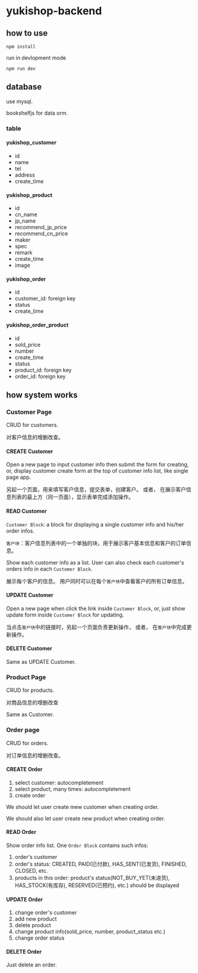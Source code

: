 # yukishop-backend

## how to use

```
npm install
```

run in devlopment mode
```
npm run dev
```
## database

use mysql.

bookshelfjs for data orm.

### table

#### yukishop_customer

- id
- name
- tel
- address
- create_time

#### yukishop_product

- id
- cn_name
- jp_name
- recommend_jp_price
- recommend_cn_price
- maker
- spec
- remark
- create_time
- image

#### yukishop_order

- id
- customer_id: foreign key
- status
- create_time

#### yukishop_order_product

- id
- sold_price
- number
- create_time
- status
- product_id: foreign key
- order_id: foreign key

## how system works

### Customer Page

CRUD for customers.

对客户信息的增删改查。

#### CREATE Customer

Open a new page to input customer info then submit the form for creating,
or,
display customer create form at the top of customer info list, like single page app.

另起一个页面，用来填写客户信息，提交表单，创建客户。
或者，
在展示客户信息列表的最上方（同一页面），显示表单完成添加操作。

#### READ Customer

`Customer Block`: a block for displaying a single customer info and his/her order infos.

`客户块`：客户信息列表中的一个单独的块，用于展示客户基本信息和客户的订单信息。

Show each customer info as a list.
User can also check each customer's orders info in each `Customer Block`.

展示每个客户的信息。
用户同时可以在每个`客户块`中查看客户的所有订单信息。

#### UPDATE Customer

Open a new page when click the link inside `Customer Block`,
or,
just show update form inside `Customer Block` for updating.

当点击`客户块`中的链接时，另起一个页面负责更新操作，
或者，
在`客户块`中完成更新操作。

#### DELETE Customer

Same as UPDATE Customer.

### Product Page

CRUD for products.

对商品信息的增删改查

Same as Customer.

### Order page

CRUD for orders.

对订单信息的增删改查。

#### CREATE Order

1. select customer: autocompletement
2. select product, many times: autocompletement
3. create order

We should let user create mew customer when creating order.

We should also let user create new product when creating order.

#### READ Order

Show order info list.
One `Order Block` contains such infos:

1. order's customer
2. order's status: CREATED, PAID(已付款), HAS_SENT(已发货), FINISHED, CLOSED, etc.
3. products in this order: product's status(NOT_BUY_YET(未进货), HAS_STOCK(有库存), RESERVED(已预约), etc.) should be displayed

#### UPDATE Order

1. change order's customer
2. add new product
3. delete product
4. change product info(sold_price, number, product_status etc.)
5. change order status

#### DELETE Order

Just delete an order.
